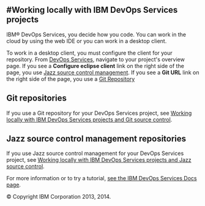 #Working locally with IBM DevOps Services projects
---
IBM&reg; DevOps Services, you decide how you code.  You can work in the cloud by using the web IDE or you can work in a desktop client.

To work in a desktop client, you must configure the client for your repository. From [DevOps Services](https://hub.jazz.net), navigate to your project's overview page.  If you see a **Configure eclipse client** link on the right side of the page, you use [Jazz source control management](#jazzscm).  If you see a **Git URL** link on the right side of the page, you use a [Git Repository](#git)

<a name='git'></a>
## Git repositories
If you use a Git repository for your DevOps Services project, see [Working locally with IBM DevOps Services projects and Git source control][1].

<a name='jazzscm'></a>
## Jazz source control management repositories
If you use Jazz source control management for your DevOps Services project, see [Working locally with IBM DevOps Services projects and Jazz source control][2].

For more information or to try a tutorial, [see the IBM DevOps Services Docs page][3].

[1]: ../../docs/reference/gitclient
[2]: ../../docs/reference/jazz_scm_client
[3]: https://hub.jazz.net/docs

&copy; Copyright IBM Corporation 2013, 2014.
